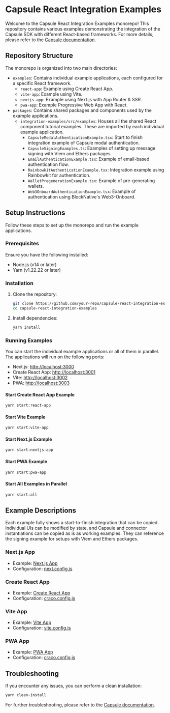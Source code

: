 # Capsule React Integration Examples

Welcome to the Capsule React Integration Examples monorepo! This repository contains various examples demonstrating the integration of the Capsule SDK with different React-based frameworks. For more details, please refer to the [Capsule documentation](https://docs.usecapsule.com).

## Repository Structure

The monorepo is organized into two main directories:

- `examples`: Contains individual example applications, each configured for a specific React framework.
  - `react-app`: Example using Create React App.
  - `vite-app`: Example using Vite.
  - `nextjs-app`: Example using Next.js with App Router & SSR.
  - `pwa-app`: Example Progressive Web App with React.
- `packages`: Contains shared packages and components used by the example applications.
  - `integration-examples/src/examples`: Houses all the shared React component tutorial examples. These are imported by each individual example application.
    - `CapsuleModalAuthenticationExample.tsx`: Start to finish integration example of Capsule modal authentication.
    - `CapsuleSigningExamples.ts`: Examples of setting up message signing with Viem and Ethers packages.
    - `EmailAuthenticationExample.tsx`: Example of email-based authentication flow.
    - `RainbowkitAuthenticationExample.tsx`: Integration example using Rainbowkit for authentication.
    - `WalletPregenerationExample.tsx`: Example of pre-generating wallets.
    - `Web3OnboardAuthenticationExample.tsx`: Example of authentication using BlockNative's Web3-Onboard.

## Setup Instructions

Follow these steps to set up the monorepo and run the example applications.

### Prerequisites

Ensure you have the following installed:

- Node.js (v14 or later)
- Yarn (v1.22.22 or later)

### Installation

1. Clone the repository:

   ```sh
   git clone https://github.com/your-repo/capsule-react-integration-examples.git
   cd capsule-react-integration-examples
   ```

2. Install dependencies:
   ```sh
   yarn install
   ```

### Running Examples

You can start the individual example applications or all of them in parallel. The applications will run on the following ports:

- Next.js: [http://localhost:3000](http://localhost:3000)
- Create React App: [http://localhost:3001](http://localhost:3001)
- Vite: [http://localhost:3002](http://localhost:3002)
- PWA: [http://localhost:3003](http://localhost:3003)

#### Start Create React App Example

```sh
yarn start:react-app
```

#### Start Vite Example

```sh
yarn start:vite-app
```

#### Start Next.js Example

```sh
yarn start:nextjs-app
```

#### Start PWA Example

```sh
yarn start:pwa-app
```

#### Start All Examples in Parallel

```sh
yarn start:all
```

## Example Descriptions

Each example fully shows a start-to-finish integration that can be copied. Individual UIs can be modified by state, and Capsule and connector instantiations can be copied as is as working examples. They can reference the signing example for setups with Viem and Ethers packages.

### Next.js App

- Example: [Next.js App](./examples/nextjs-app/)
- Configuration: [next.config.js](./examples/nextjs-app/next.config.mjs)

### Create React App

- Example: [Create React App](./examples/react-app)
- Configuration: [craco.config.js](./examples/react-app/craco.config.js)

### Vite App

- Example: [Vite App](./examples/vite-app)
- Configuration: [vite.config.js](./examples/vite-app/vite.config.ts)

### PWA App

- Example: [PWA App](examples/pwa-app)
- Configuration: [craco.config.js](./examples/react-app/craco.config.js)

## Troubleshooting

If you encounter any issues, you can perform a clean installation:

```sh
yarn clean-install
```

For further troubleshooting, please refer to the [Capsule documentation](https://docs.usecapsule.com/troubleshooting/troubleshooting).

